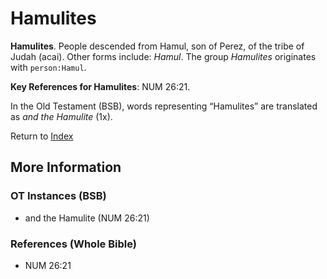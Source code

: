 # Hamulites
**Hamulites**. 
People descended from Hamul, son of Perez, of the tribe of Judah (acai). 
Other forms include: 
*Hamul*. 
The group _Hamulites_ originates with `person:Hamul`. 


**Key References for Hamulites**: 
NUM 26:21. 


In the Old Testament (BSB), words representing “Hamulites” are translated as 
*and the Hamulite* (1x). 




Return to [Index](00-Index.md)

## More Information

### OT Instances (BSB)

* and the Hamulite (NUM 26:21)



### References (Whole Bible)

* NUM 26:21



